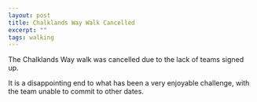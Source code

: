 ```yaml
---
layout: post
title: Chalklands Way Walk Cancelled
excerpt: ""
tags: walking
---
```


The Chalklands Way walk was cancelled due to the lack of teams signed up.

It is a disappointing end to what has been a very enjoyable challenge, with the team unable to commit to other dates.